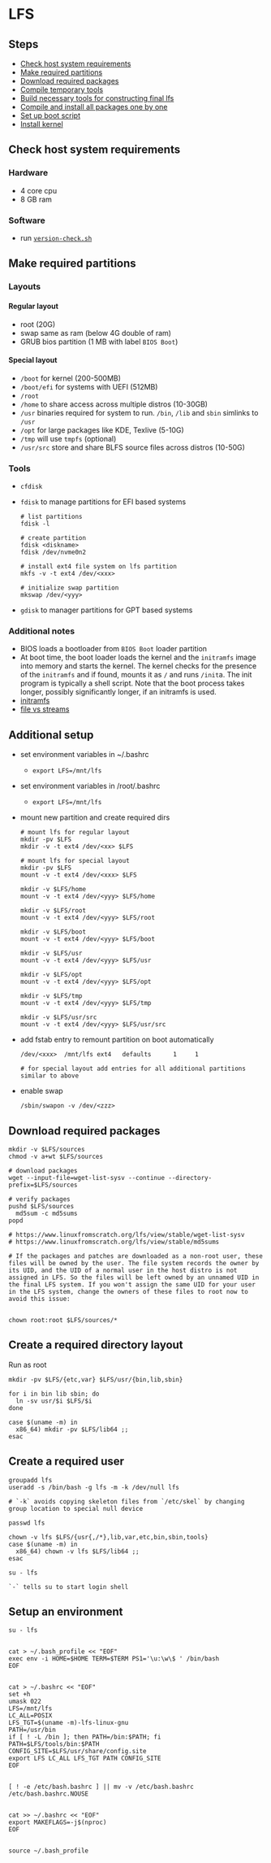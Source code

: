 # LFS

## Steps

- [Check host system requirements](#check-host-system-requirements)
- [Make required partitions](#make-required-partitions)
- [Download required packages](#download-required-packages)
- [Compile temporary tools]()
- [Build necessary tools for constructing final lfs]()
- [Compile and install all packages one by one]()
- [Set up boot script]()
- [Install kernel]()



## Check host system requirements


### Hardware

- 4 core cpu
- 8 GB ram


### Software

- run [`version-check.sh`](version-check.sh)


## Make required partitions

### Layouts

#### Regular layout

- root (20G)
- swap same as ram (below 4G double of ram)
- GRUB bios partition (1 MB with label `BIOS Boot`)

#### Special layout

- `/boot` for kernel (200-500MB)
- `/boot/efi` for systems with UEFI (512MB)
- `/root`
- `/home` to share access across multiple distros (10-30GB)
- `/usr` binaries required for system to run. `/bin`, `/lib` and `sbin` simlinks to `/usr`
- `/opt` for large packages like KDE, Texlive (5-10G)
- `/tmp` will use `tmpfs` (optional)
- `/usr/src` store and share BLFS source files across distros (10-50G)

### Tools
- `cfdisk`
- `fdisk` to manage partitions for EFI based systems

    ```
    # list partitions
    fdisk -l

    # create partition
    fdisk <diskname>
    fdisk /dev/nvme0n2

    # install ext4 file system on lfs partition
    mkfs -v -t ext4 /dev/<xxx>

    # initialize swap partition
    mkswap /dev/<yyy>

    ```


- `gdisk` to manager partitions for GPT based systems


### Additional notes

- BIOS loads  a bootloader from `BIOS Boot` loader partition
- At boot time, the boot loader loads the kernel and the `initramfs` image into memory and starts the kernel. The kernel checks for the presence of the `initramfs` and if found, mounts it as `/` and runs `/init`a. The init program is typically a shell script. Note that the boot process takes longer, possibly significantly longer, if an initramfs is used.
- [initramfs](https://wiki.unbuntu.com/Initramfs)
- [file vs streams](https://stackoverflow.com/a/20937904)


## Additional setup

- set environment variables in ~/.bashrc
    - `export LFS=/mnt/lfs`
- set environment variables in /root/.bashrc
    - `export LFS=/mnt/lfs`
- mount new partition and create required dirs

    ```
    # mount lfs for regular layout
    mkdir -pv $LFS
    mkdir -v -t ext4 /dev/<xx> $LFS

    # mount lfs for special layout
    mkdir -pv $LFS
    mount -v -t ext4 /dev/<xxx> $LFS

    mkdir -v $LFS/home
    mount -v -t ext4 /dev/<yyy> $LFS/home

    mkdir -v $LFS/root
    mount -v -t ext4 /dev/<yyy> $LFS/root

    mkdir -v $LFS/boot
    mount -v -t ext4 /dev/<yyy> $LFS/boot

    mkdir -v $LFS/usr
    mount -v -t ext4 /dev/<yyy> $LFS/usr

    mkdir -v $LFS/opt
    mount -v -t ext4 /dev/<yyy> $LFS/opt

    mkdir -v $LFS/tmp
    mount -v -t ext4 /dev/<yyy> $LFS/tmp

    mkdir -v $LFS/usr/src
    mount -v -t ext4 /dev/<yyy> $LFS/usr/src

    ```

- add fstab entry  to remount partition on boot automatically

    ```
    /dev/<xxx>  /mnt/lfs ext4   defaults      1     1

    # for special layout add entries for all additional partitions similar to above
    ```

- enable swap

    ```
    /sbin/swapon -v /dev/<zzz>
    ```


## Download required packages


    mkdir -v $LFS/sources
    chmod -v a+wt $LFS/sources

    # download packages
    wget --input-file=wget-list-sysv --continue --directory-prefix=$LFS/sources

    # verify packages
    pushd $LFS/sources
      md5sum -c md5sums
    popd

    # https://www.linuxfromscratch.org/lfs/view/stable/wget-list-sysv
    # https://www.linuxfromscratch.org/lfs/view/stable/md5sums

    # If the packages and patches are downloaded as a non-root user, these files will be owned by the user. The file system records the owner by its UID, and the UID of a normal user in the host distro is not assigned in LFS. So the files will be left owned by an unnamed UID in the final LFS system. If you won't assign the same UID for your user in the LFS system, change the owners of these files to root now to avoid this issue:


    chown root:root $LFS/sources/*


## Create a required directory layout

Run as root


    mkdir -pv $LFS/{etc,var} $LFS/usr/{bin,lib,sbin}

    for i in bin lib sbin; do
      ln -sv usr/$i $LFS/$i
    done

    case $(uname -m) in
      x86_64) mkdir -pv $LFS/lib64 ;;
    esac

## Create a required user


    groupadd lfs
    useradd -s /bin/bash -g lfs -m -k /dev/null lfs

    # `-k` avoids copying skeleton files from `/etc/skel` by changing group location to special null device

    passwd lfs

    chown -v lfs $LFS/{usr{,/*},lib,var,etc,bin,sbin,tools}
    case $(uname -m) in
      x86_64) chown -v lfs $LFS/lib64 ;;
    esac

    su - lfs

    `-` tells su to start login shell


## Setup an environment

    su - lfs


    cat > ~/.bash_profile << "EOF"
    exec env -i HOME=$HOME TERM=$TERM PS1='\u:\w\$ ' /bin/bash
    EOF


    cat > ~/.bashrc << "EOF"
    set +h
    umask 022
    LFS=/mnt/lfs
    LC_ALL=POSIX
    LFS_TGT=$(uname -m)-lfs-linux-gnu
    PATH=/usr/bin
    if [ ! -L /bin ]; then PATH=/bin:$PATH; fi
    PATH=$LFS/tools/bin:$PATH
    CONFIG_SITE=$LFS/usr/share/config.site
    export LFS LC_ALL LFS_TGT PATH CONFIG_SITE
    EOF


    [ ! -e /etc/bash.bashrc ] || mv -v /etc/bash.bashrc /etc/bash.bashrc.NOUSE


    cat >> ~/.bashrc << "EOF"
    export MAKEFLAGS=-j$(nproc)
    EOF


    source ~/.bash_profile
